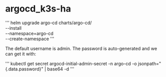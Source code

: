 # argocd_k3s-ha

'''
helm upgrade argo-cd charts/argo-cd/ \
  --install \
  --namespace=argo-cd \
  --create-namespace
'''

The default username is admin. The password is auto-generated and we can get it with:

'''
kubectl get secret argocd-initial-admin-secret -n argo-cd -o jsonpath="{.data.password}" | base64 -d
'''

